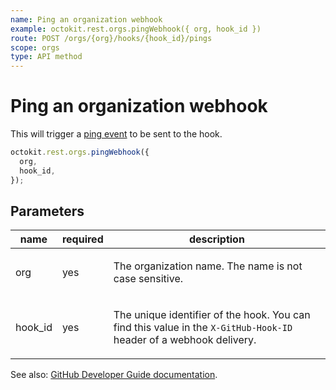 ```yaml
---
name: Ping an organization webhook
example: octokit.rest.orgs.pingWebhook({ org, hook_id })
route: POST /orgs/{org}/hooks/{hook_id}/pings
scope: orgs
type: API method
---
```


# Ping an organization webhook

This will trigger a [ping event](https://docs.github.com/webhooks/#ping-event) to be sent to the hook.

```js
octokit.rest.orgs.pingWebhook({
  org,
  hook_id,
});
```

## Parameters

<table>
  <thead>
    <tr>
      <th>name</th>
      <th>required</th>
      <th>description</th>
    </tr>
  </thead>
  <tbody>
    <tr><td>org</td><td>yes</td><td>

The organization name. The name is not case sensitive.

</td></tr>
<tr><td>hook_id</td><td>yes</td><td>

The unique identifier of the hook. You can find this value in the `X-GitHub-Hook-ID` header of a webhook delivery.

</td></tr>
  </tbody>
</table>

See also: [GitHub Developer Guide documentation](https://docs.github.com/rest/orgs/webhooks#ping-an-organization-webhook).
